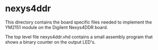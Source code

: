 # nexys4ddr

This directory contains the board specific files needed to implement the YM2151
module on the Digilent Nexys4DDR board.

The top level file nexys4ddr.vhd contains a small assembly program that shows a
binary counter on the output LED's.

